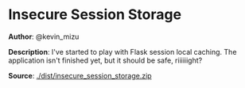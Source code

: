 # Insecure Session Storage

**Author**: @kevin_mizu

**Description**: I've started to play with Flask session local caching. The application isn't finished yet, but it should be safe, riiiiiight?

**Source**: [./dist/insecure_session_storage.zip](./dist/insecure_session_storage.zip)
